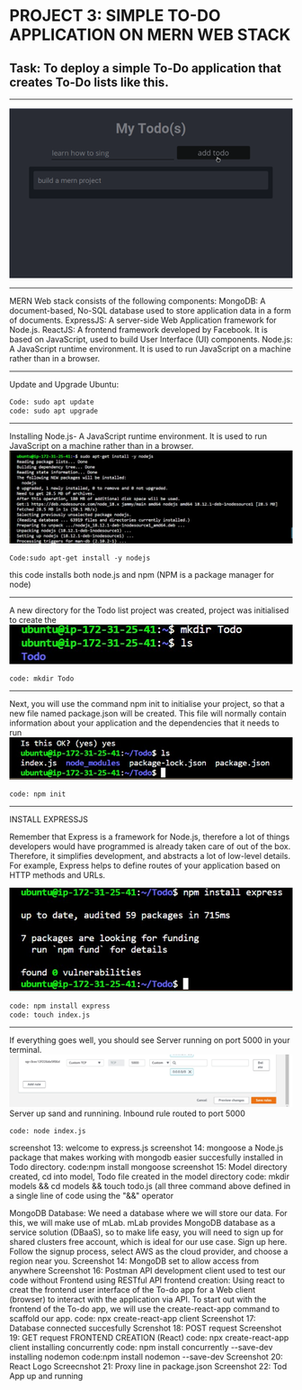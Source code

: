 # PROJECT 3: SIMPLE TO-DO  APPLICATION ON MERN WEB STACK
## Task:  To deploy a simple To-Do application that creates To-Do lists like this.
***
![sampletodolistproject](./Image/SampleTodolistproject.png)
***
MERN Web stack consists of the following components:
MongoDB: A document-based, No-SQL database used to store application data in a form of documents.
ExpressJS: A server-side Web Application framework for Node.js.
ReactJS: A frontend framework developed by Facebook. It is based on JavaScript, used to build User Interface (UI) components.
Node.js: A JavaScript runtime environment. It is used to run JavaScript on a machine rather than in a browser.
***
Update and Upgrade Ubuntu: 
```
Code: sudo apt update 
code: sudo apt upgrade
```
***
Installing Node.js- A JavaScript runtime environment. It is used to run JavaScript on a machine rather than in a browser.
![screenshot 7](./Image/Screenshot%207.jpg)
```
Code:sudo apt-get install -y nodejs
```
this code installs both node.js and npm (NPM is a package manager for node)
***

 A new directory for the Todo list project was created, project was initialised to create the 
![screenshot 8](./Image/Screenshot%208.jpg)
```
code: mkdir Todo
```
***
Next, you will use the command npm init to initialise your project, so that a new file named package.json will be created. This file will normally contain information about your application and the dependencies that it needs to run
![Screenshot](./Image/Screenshot%209.jpg)
```
code: npm init
```
***
INSTALL EXPRESSJS

Remember that Express is a framework for Node.js, therefore a lot of things developers would have programmed is already taken care of out of the box. Therefore, it simplifies development, and abstracts a lot of low-level details. For example, Express helps to define routes of your application based on HTTP methods and URLs.

![screenshot 10](./Image/Screenshot%2010.jpg)
```
code: npm install express
code: touch index.js
```
***
If everything goes well, you should see Server running on port 5000 in your terminal.
![screenshot 12:](./Image/Screenshot%2012.jpg) 
Server up sand and runnining. Inbound rule routed to port 5000
```
code: node index.js
```
screenshot 13: welcome to express.js
screenshot 14: mongoose a Node.js package that makes working with mongodb easier succesfully installed in Todo directory.
code:npm install mongoose
screenshot 15: Model directory created, cd into model, Todo file created in the model directory
code: mkdir models && cd models && touch todo.js (all three command above defined in a single line of code using the "&&" operator

MongoDB Database: We need a database where we will store our data. For this, we will make use of mLab. mLab provides MongoDB database as a service solution (DBaaS), so to make life easy, you will need to sign up for shared clusters free account, which is ideal for our use case. Sign up here. Follow the signup process, select AWS as the cloud provider, and choose a region near you.
Screenshot 14: MongoDB set to allow access from anywhere
Screenshot 16: Postman API development client used to test our code without Frontend using RESTful API
frontend creation: Using react to creat the frontend user interface of the To-do app for a Web client (browser) to interact with the application via API. To start out with the frontend of the To-do app, we will use the create-react-app command to scaffold our app.
code: npx create-react-app client
Screenshot 17: Database connected succesfully
Screnshot 18: POST request
Screenshot 19: GET request
FRONTEND CREATION (React)
code: npx create-react-app client
installing concurrently
code: npm install concurrently --save-dev
installing nodemon
code:npm install nodemon --save-dev
Screenshot 20: React Logo
Screecnshot 21: Proxy line in package.json
Screenshot 22: Tod App up and running
